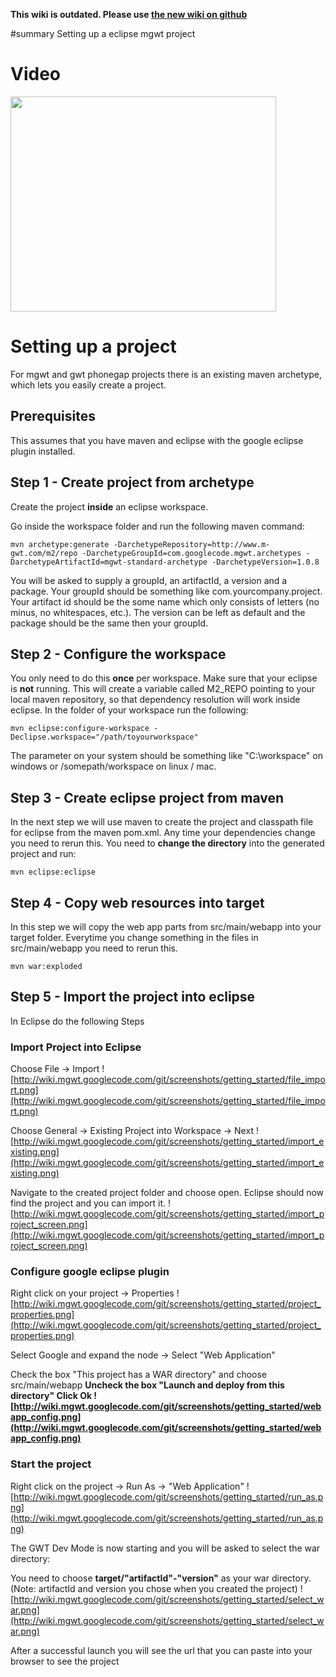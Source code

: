 **This wiki is outdated. Please use [the new wiki on github](https://github.com/mgwt/mgwt/wiki)**

#summary Setting up a eclipse mgwt project


# Video #
<a href='http://www.youtube.com/watch?feature=player_embedded&v=ZSTuS52E0ko' target='_blank'><img src='http://img.youtube.com/vi/ZSTuS52E0ko/0.jpg' width='425' height=344 /></a>

# Setting up a project #
For mgwt and gwt phonegap projects there is an existing maven archetype, which lets you easily create a project.

## Prerequisites ##
This assumes that you have maven and eclipse with the google eclipse plugin installed.


## Step 1 - Create project from archetype ##
Create the project **inside** an eclipse workspace.

Go inside the workspace folder and run the following maven command:
```
mvn archetype:generate -DarchetypeRepository=http://www.m-gwt.com/m2/repo -DarchetypeGroupId=com.googlecode.mgwt.archetypes -DarchetypeArtifactId=mgwt-standard-archetype -DarchetypeVersion=1.0.8
```

You will be asked to supply a groupId, an artifactId, a version and a package.
Your groupId should be something like com.yourcompany.project. Your artifact id should be the some name which only consists of letters (no minus, no whitespaces, etc.). The version can be left as default and the package should be the same then your groupId.

## Step 2 - Configure the workspace ##
You only need to do this **once** per workspace. Make sure that your eclipse is **not** running. This will create a variable called M2\_REPO pointing to your local maven repository, so that dependency resolution will work inside eclipse.
In the folder of your workspace run the following:
```
mvn eclipse:configure-workspace -Declipse.workspace="/path/toyourworkspace"
```
The parameter on your system should be something like "C:\workspace" on windows or /somepath/workspace on linux / mac.

## Step 3 - Create eclipse project from maven ##
In the next step we will use maven to create the project and classpath file for eclipse from the maven pom.xml. Any time your dependencies change you need to rerun this. You need to **change the directory** into the generated project and run:

```
mvn eclipse:eclipse
```

## Step 4 - Copy web resources into target ##
In this step we will copy the web app parts from src/main/webapp into your target folder. Everytime you change something in the files in src/main/webapp you need to rerun this.
```
mvn war:exploded
```


## Step 5 - Import the project into eclipse ##
In Eclipse do the following Steps

### Import Project into Eclipse ###
Choose File -> Import
![http://wiki.mgwt.googlecode.com/git/screenshots/getting_started/file_import.png](http://wiki.mgwt.googlecode.com/git/screenshots/getting_started/file_import.png)

Choose General -> Existing Project into Workspace -> Next
![http://wiki.mgwt.googlecode.com/git/screenshots/getting_started/import_existing.png](http://wiki.mgwt.googlecode.com/git/screenshots/getting_started/import_existing.png)

Navigate to the created project folder and choose open. Eclipse should now find the project and you can import it.
![http://wiki.mgwt.googlecode.com/git/screenshots/getting_started/import_project_screen.png](http://wiki.mgwt.googlecode.com/git/screenshots/getting_started/import_project_screen.png)

### Configure google eclipse plugin ###
Right click on your project -> Properties
![http://wiki.mgwt.googlecode.com/git/screenshots/getting_started/project_properties.png](http://wiki.mgwt.googlecode.com/git/screenshots/getting_started/project_properties.png)

Select Google and expand the node -> Select "Web Application"


Check the box "This project has a WAR directory" and choose src/main/webapp
**Uncheck the box "Launch and deploy from this directory"
Click Ok
![http://wiki.mgwt.googlecode.com/git/screenshots/getting_started/webapp_config.png](http://wiki.mgwt.googlecode.com/git/screenshots/getting_started/webapp_config.png)**

### Start the project ###
Right click on the project -> Run As -> "Web Application"
![http://wiki.mgwt.googlecode.com/git/screenshots/getting_started/run_as.png](http://wiki.mgwt.googlecode.com/git/screenshots/getting_started/run_as.png)


The GWT Dev Mode is now starting and you will be asked to select the war directory:


You need to choose **target/"artifactId"-"version"** as your war directory.
(Note: artifactId and version you chose when you created the project)
![http://wiki.mgwt.googlecode.com/git/screenshots/getting_started/select_war.png](http://wiki.mgwt.googlecode.com/git/screenshots/getting_started/select_war.png)

After a successful launch you will see the url that you can paste into your browser to see the project